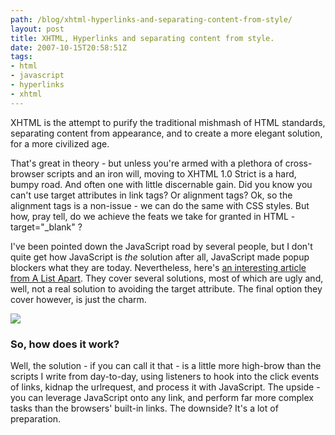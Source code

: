 ```yaml
---
path: /blog/xhtml-hyperlinks-and-separating-content-from-style/
layout: post
title: XHTML, Hyperlinks and separating content from style.
date: 2007-10-15T20:58:51Z
tags:
- html
- javascript
- hyperlinks
- xhtml
---
```


XHTML is the attempt to purify the traditional mishmash of HTML standards, separating content from appearance, and to create a more elegant solution, for a more civilized age.

That's great in theory - but unless you're armed with a plethora of cross-browser scripts and an iron will, moving to XHTML 1.0 Strict is a hard, bumpy road. And often one with little discernable gain. Did you know you can't use target attributes in link tags? Or alignment tags? Ok, so the alignment tags is a non-issue - we can do the same with CSS styles. But how, pray tell, do we achieve the feats we take for granted in HTML - target="_blank" ?

I've been pointed down the JavaScript road by several people, but I don't quite get how JavaScript is _the_ solution after all, JavaScript made popup blockers what they are today. Nevertheless, here's [an interesting article from A List Apart](http://www.alistapart.com/articles/popuplinks "Open link in a new window"). They cover several solutions, most of which are ugly and, well, not a real solution to avoiding the target attribute. The final option they cover however, is just the charm.

[![](http://uploads.psyked.co.uk/2007/10/alistapartcom.jpg)](http://www.alistapart.com/articles/popuplinks "Open link in a new window")

### So, how does it work?

Well, the solution - if you can call it that - is a little more high-brow than the scripts I write from day-to-day, using listeners to hook into the click events of links, kidnap the urlrequest, and process it with JavaScript. The upside - you can leverage JavaScript onto any link, and perform far more complex tasks than the browsers' built-in links. The downside? It's a lot of preparation.